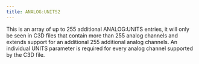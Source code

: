 ```yaml
---
title: ANALOG:UNITS2
---
```


This is an array of up to 255 additional ANALOG:UNITS entries, it will only be seen in C3D files that contain more than 255 analog channels and extends support for an additional 255 additional analog channels.  An individual UNITS parameter is required for every analog channel supported by the C3D file.
